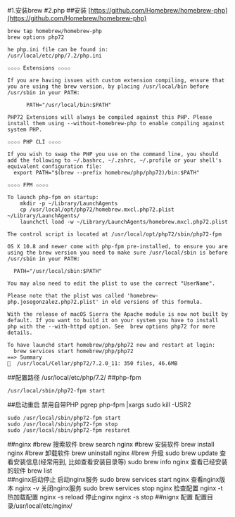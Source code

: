 #1.安装brew
#2.php
##安装
[https://github.com/Homebrew/homebrew-php](https://github.com/Homebrew/homebrew-php)

	brew tap homebrew/homebrew-php
	brew options php72
	
	he php.ini file can be found in:
    /usr/local/etc/php/7.2/php.ini

	✩✩✩✩ Extensions ✩✩✩✩
	
	If you are having issues with custom extension compiling, ensure that you are using the brew version, by placing /usr/local/bin before /usr/sbin in your PATH:
	
	      PATH="/usr/local/bin:$PATH"
	
	PHP72 Extensions will always be compiled against this PHP. Please install them using --without-homebrew-php to enable compiling against system PHP.
	
	✩✩✩✩ PHP CLI ✩✩✩✩
	
	If you wish to swap the PHP you use on the command line, you should add the following to ~/.bashrc, ~/.zshrc, ~/.profile or your shell's equivalent configuration file:
	  export PATH="$(brew --prefix homebrew/php/php72)/bin:$PATH"
	
	✩✩✩✩ FPM ✩✩✩✩
	
	To launch php-fpm on startup:
	    mkdir -p ~/Library/LaunchAgents
	    cp /usr/local/opt/php72/homebrew.mxcl.php72.plist ~/Library/LaunchAgents/
	    launchctl load -w ~/Library/LaunchAgents/homebrew.mxcl.php72.plist
	
	The control script is located at /usr/local/opt/php72/sbin/php72-fpm
	
	OS X 10.8 and newer come with php-fpm pre-installed, to ensure you are using the brew version you need to make sure /usr/local/sbin is before /usr/sbin in your PATH:
	
	  PATH="/usr/local/sbin:$PATH"
	
	You may also need to edit the plist to use the correct "UserName".
	
	Please note that the plist was called 'homebrew-php.josegonzalez.php72.plist' in old versions of this formula.
	
	With the release of macOS Sierra the Apache module is now not built by default. If you want to build it on your system you have to install php with the --with-httpd option. See  brew options php72 for more details.
	
	To have launchd start homebrew/php/php72 now and restart at login:
	  brew services start homebrew/php/php72
	==> Summary
	🍺  /usr/local/Cellar/php72/7.2.0_11: 350 files, 46.6MB
##配置路径
	/usr/local/etc/php/7.2/
##php-fpm

	/usr/local/sbin/php72-fpm start	
##启动重启
	禁用自带PHP
	pgrep php-fpm |xargs sudo kill -USR2
   
	sudo /usr/local/sbin/php72-fpm start
	sudo /usr/local/sbin/php72-fpm stop
	sudo /usr/local/sbin/php72-fpm restaret
##nginx
	#brew 搜索软件
	brew search nginx
	#brew 安装软件
	brew install nginx
	#brew 卸载软件
	brew uninstall nginx
	#brew 升级
	sudo brew update
	查看安装信息(经常用到, 比如查看安装目录等)
	sudo brew info nginx
	查看已经安装的软件
	brew list		
##nginx启动停止
	启动nginx服务
	sudo brew services start nginx
	查看nginx版本
	nginx -v
	关闭nginx服务
	sudo brew services stop nginx
	检查配置
	nginx -t
	热加载配置
	nginx -s reload
	停止nginx
	nginx -s stop
##nignx 配置
	配置目录/usr/local/etc/nginx/	

	
	
	